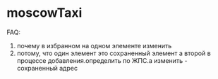 moscowTaxi
==========


FAQ:

<ol>
<li>почему в избранном на одном элементе изменить</li>
<li>потому, что один элемент это сохраненный элемент а второй в процессе добавления.определить по ЖПС.а изменить - сохраненный адрес</li>
</ol>
